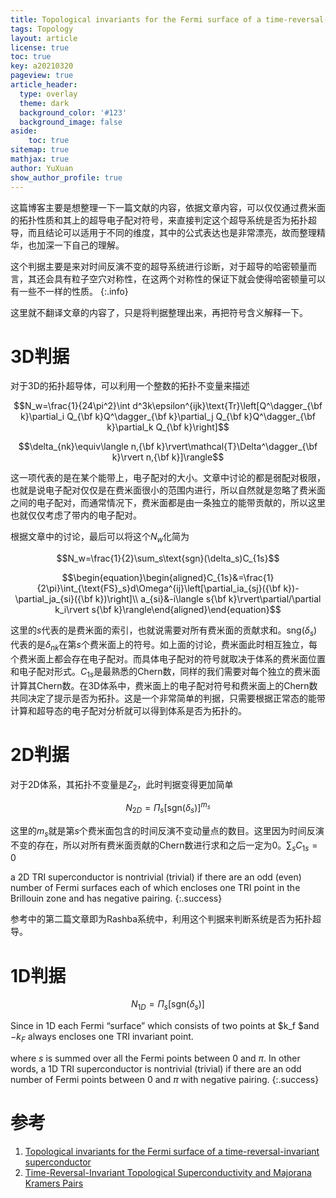```yaml
---
title: Topological invariants for the Fermi surface of a time-reversal-invariant superconductor
tags: Topology 
layout: article
license: true
toc: true
key: a20210320
pageview: true
article_header:
  type: overlay
  theme: dark
  background_color: '#123'
  background_image: false
aside:
    toc: true
sitemap: true
mathjax: true
author: YuXuan
show_author_profile: true
---
```

这篇博客主要是想整理一下一篇文献的内容，依据文章内容，可以仅仅通过费米面的拓扑性质和其上的超导电子配对符号，来直接判定这个超导系统是否为拓扑超导，而且结论可以适用于不同的维度，其中的公式表达也是非常漂亮，故而整理精华，也加深一下自己的理解。
<!--more-->
这个判据主要是来对时间反演不变的超导系统进行诊断，对于超导的哈密顿量而言，其还会具有粒子空穴对称性，在这两个对称性的保证下就会使得哈密顿量可以有一些不一样的性质。
{:.info}

这里就不翻译文章的内容了，只是将判据整理出来，再把符号含义解释一下。
# 3D判据
对于3D的拓扑超导体，可以利用一个整数的拓扑不变量来描述

$$N_w=\frac{1}{24\pi^2}\int d^3k\epsilon^{ijk}\text{Tr}\left[Q^\dagger_{\bf k}\partial_i Q_{\bf k}Q^\dagger_{\bf k}\partial_j Q_{\bf k}Q^\dagger_{\bf k}\partial_k Q_{\bf k}\right]$$

$$\delta_{nk}\equiv\langle n,{\bf k}\rvert\mathcal{T}\Delta^\dagger_{\bf k}\rvert n,{\bf k}]\rangle$$

这一项代表的是在某个能带上，电子配对的大小。文章中讨论的都是弱配对极限，也就是说电子配对仅仅是在费米面很小的范围内进行，所以自然就是忽略了费米面之间的电子配对，而通常情况下，费米面都是由一条独立的能带贡献的，所以这里也就仅仅考虑了带内的电子配对。

根据文章中的讨论，最后可以将这个$N_w$化简为

$$N_w=\frac{1}{2}\sum_s\text{sgn}(\delta_s)C_{1s}$$

$$\begin{equation}\begin{aligned}C_{1s}&=\frac{1}{2\pi}\int_{\text{FS}_s}d\Omega^{ij}\left[\partial_ia_{sj}({\bf k})-\partial_ja_{si}({\bf k})\right]\\
a_{si}&-i\langle s{\bf k}\rvert\partial/\partial k_i\rvert s{\bf k}\rangle\end{aligned}\end{equation}$$

这里的$s$代表的是费米面的索引，也就说需要对所有费米面的贡献求和。$\text{sng}(\delta_s$)代表的是$\delta_{nk}$在第$s$个费米面上的符号。如上面的讨论，费米面此时相互独立，每个费米面上都会存在电子配对。而具体电子配对的符号就取决于体系的费米面位置和电子配对形式。$C_{1s}$是最熟悉的Chern数，同样的我们需要对每个独立的费米面计算其Chern数。在3D体系中，费米面上的电子配对符号和费米面上的Chern数共同决定了提示是否为拓扑。这是一个非常简单的判据，只需要根据正常态的能带计算和超导态的电子配对分析就可以得到体系是否为拓扑的。
# 2D判据
对于2D体系，其拓扑不变量是$Z_2$，此时判据变得更加简单

$$N_{2D}=\Pi_s\left[\text{sgn}(\delta_s)\right]^{m_s}$$

这里的$m_s$就是第$s$个费米面包含的时间反演不变动量点的数目。这里因为时间反演不变的存在，所以对所有费米面贡献的Chern数进行求和之后一定为0。$\sum_sC_{1s}=0$

a 2D TRI superconductor is nontrivial (trivial) if there are an odd (even) number of Fermi surfaces each of which encloses one TRI point in the Brillouin zone and has negative pairing.
{:.success}

参考中的第二篇文章即为Rashba系统中，利用这个判据来判断系统是否为拓扑超导。
# 1D判据

$$N_{1D}=\Pi_s\left[\text{sgn}(\delta_s)\right]$$

Since in 1D each Fermi “surface”  which consists of two points at $k_f $and $−k_F$ always encloses one TRI invariant point. 

where $s$ is summed over all the Fermi points between 0 and $\pi$. In other words, a 1D TRI superconductor is nontrivial (trivial) if there are an odd number of Fermi points between 0 and $\pi$ with negative pairing.
{:.success}




# 参考
1. [Topological invariants for the Fermi surface of a time-reversal-invariant superconductor](https://journals.aps.org/prb/abstract/10.1103/PhysRevB.81.134508)
2. [Time-Reversal-Invariant Topological Superconductivity and Majorana Kramers Pairs](https://journals.aps.org/prl/abstract/10.1103/PhysRevLett.111.056402)
